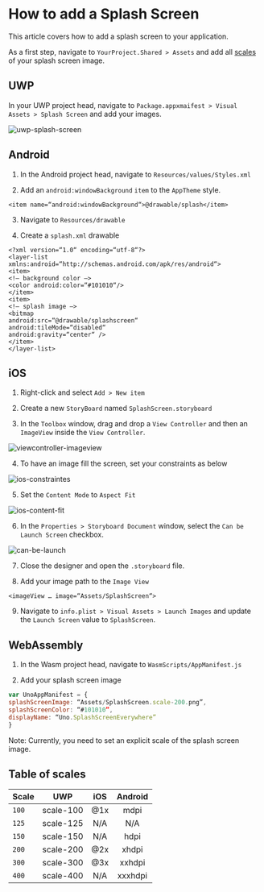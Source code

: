 # How to add a Splash Screen

This article covers how to add a splash screen to your application.

As a first step, navigate to `YourProject.Shared > Assets` and add all [scales](#table-of-scales) of your splash screen image.

## UWP

In your UWP project head, navigate to `Package.appxmaifest > Visual Assets > Splash Screen` and add your images.

 ![uwp-splash-screen](assets/uwp-splash-screen.JPG)

## Android 

1. In the Android project head, navigate to `Resources/values/Styles.xml`

2. Add an `android:windowBackground` `item` to the `AppTheme` style.  
```xaml
<item name=“android:windowBackground“>@drawable/splash</item>
```

3. Navigate to `Resources/drawable`

4. Create a `splash.xml` drawable  
``` xaml
<?xml version=“1.0“ encoding=“utf-8“?>
<layer-list xmlns:android=“http://schemas.android.com/apk/res/android“>
<item>
<!– background color –>
<color android:color=“#101010“/>
</item>
<item>
<!– splash image –>
<bitmap
android:src=“@drawable/splashscreen“
android:tileMode=“disabled“
android:gravity=“center“ />
</item>
</layer-list>
```

## iOS 

1. Right-click and select `Add > New item`

2. Create a new `StoryBoard` named `SplashScreen.storyboard` 

3. In the `Toolbox` window, drag and drop a `View Controller` and then an `ImageView` inside the `View Controller`. 

![viewcontroller-imageview](Assets/viewcontroller-imageview.png)

4. To have an image fill the screen, set your constraints as below

![ios-constraintes](Assets/ios-constraints.png)

5. Set the `Content Mode` to `Aspect Fit` 

![ios-content-fit](Assets/ios-content-fit.png)

6. In the `Properties > Storyboard Document` window, select the `Can be Launch Screen` checkbox.

![can-be-launch](Assets/can-be-launch.png)

7. Close the designer and open the `.storyboard` file.

8. Add your image path to the `Image View`

``` xaml
<imageView … image=“Assets/SplashScreen“>
```

9. Navigate to `info.plist > Visual Assets > Launch Images` and update the `Launch Screen` value to `SplashScreen`.

## WebAssembly

1. In the Wasm project head, navigate to `WasmScripts/AppManifest.js` 

2. Add your splash screen image

``` javascript
var UnoAppManifest = {
splashScreenImage: “Assets/SplashScreen.scale-200.png”,
splashScreenColor: “#101010”,
displayName: “Uno.SplashScreenEverywhere”
}
```
Note: Currently, you need to set an explicit scale of the splash screen image.

## Table of scales

| Scale | UWP         | iOS      | Android |
|-------|:-----------:|:--------:|:-------:|
| `100` | scale-100   | @1x      | mdpi    |
| `125` | scale-125   | N/A      | N/A     |
| `150` | scale-150   | N/A      | hdpi    |
| `200` | scale-200   | @2x      | xhdpi   |
| `300` | scale-300   | @3x      | xxhdpi  |
| `400` | scale-400   | N/A      | xxxhdpi |
